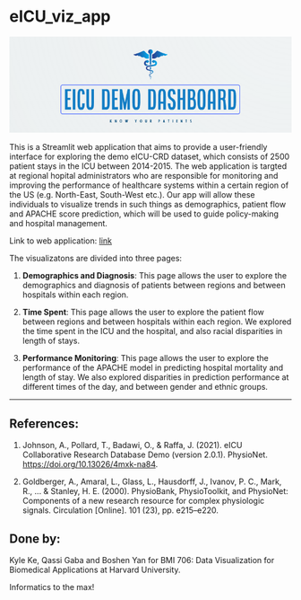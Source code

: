 
# eICU_viz_app

![app banner](./images/logo_2.png)

This is a Streamlit web application that aims to provide a user-friendly interface for exploring
    the demo eICU-CRD dataset, which consists of 2500 patient stays in the ICU between 2014-2015. 
    The web application is targted at regional hopital administrators who are responsible for 
    monitoring and improving the performance of healthcare systems within a certain region of the 
    US (e.g. North-East, South-West etc.). Our app will allow these individuals to visualize trends 
    in such things as demographics, patient flow and APACHE score prediction, which will be used to 
    guide policy-making and hospital management.

Link to web application: [link](https://google.com)

The visualizatons are divided into three pages:

1. **Demographics and Diagnosis**: This page allows the user to explore the demographics and 
diagnosis of patients between regions and between hospitals within each region. 

2. **Time Spent**: This page allows the user to explore the patient flow between regions and 
between hospitals within each region. We explored the time spent in the ICU and the hospital, 
and also racial disparities in length of stays. 

3. **Performance Monitoring**: This page allows the user to explore the performance of the 
APACHE model in predicting hospital mortality and length of stay. We also explored disparities
in prediction performance at different times of the day, and between gender and ethnic groups. 



---
**References:**
---

1. Johnson, A., Pollard, T., Badawi, O., & Raffa, J. (2021). eICU Collaborative Research 
Database Demo (version 2.0.1). PhysioNet. https://doi.org/10.13026/4mxk-na84.

2. Goldberger, A., Amaral, L., Glass, L., Hausdorff, J., Ivanov, P. C., Mark, R., ... & 
Stanley, H. E. (2000). PhysioBank, PhysioToolkit, and PhysioNet: Components of a new research 
resource for complex physiologic signals. Circulation [Online]. 101 (23), pp. e215–e220. 






**Done by:**
---

Kyle Ke, Qassi Gaba and Boshen Yan for BMI 706: Data Visualization for Biomedical 
Applications at Harvard University.

Informatics to the max!
